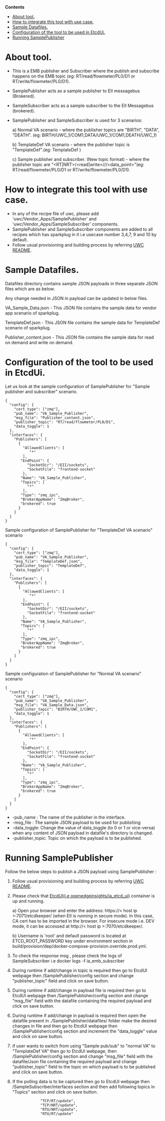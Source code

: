 **Contents**

- [About tool.](#about-tool)
- [How to integrate this tool with use case.](#how-to-integrate-this-tool-with-use-case)
- [Sample Datafiles.](#sample-datafiles)
- [Configuration of the tool to be used in EtcdUi.](#configuration-of-the-tool-to-be-used-in-etcdui)
- [Running SamplePublisher](#running-SamplePublisher)

# About tool.
- This is a EMB publisher and Subscriber where the publish and subscribe happens on the EMB topic (eg: RT/read/flowmeter/PL0/D1 or RT/write/flowmeter/PL0/D1).
- SamplePublisher acts as a sample publisher to EII messagebus (Brokered).
- SampleSubscriber acts as a sample subscriber to the EII Messagebus (brokered).
- SamplePublisher and SampleSubscriber is used for 3 scenarios:

   a) Normal VA scenario - where the publisher topics are "BIRTH", "DATA", "DEATH". (eg: BIRTH/UWC_1/COM1,DATA/UWC_1/COM1,DEATH/UWC_1)

   b) TemplateDef VA scenario - where the publisher topic is "TemplateDef".(eg: TemplateDef )

   c) Sample publisher and subscriber. (New topic format) - where the publisher topic are "<RT|NRT>/<read|write>/<device>/<wellhead>/<data_point>"(eg: RT/read/flowmeter/PL0/D1 or RT/write/flowmeter/PL0/D1).

# How to integrate this tool with use case.
- In any of the recipe file of uwc, please add 'uwc/Vendor_Apps/SamplePublisher' and 'uwc/Vendor_Apps/SampleSubscriber' components.
- SamplePublisher and SampleSubscriber components are added to all recipes which has sparkplug in it i.e usecase number 3,4,7, 9 and 10 by default.
- Follow usual provisioning and building process by referring [UWC README](../README.md).

# Sample Datafiles.
Datafiles directory contains sample JSON payloads in three separate JSON files which are as below.

Any change needed in JSON in payload can be updated in below files.

VA_Sample_Data.json - This JSON file contains the sample data for vendor app scenario of sparkplug.

TemplateDef.json - This JSON file contains the sample data for TemplateDef scenario of sparkplug.

Publisher_content.json - This JSON file contains the sample data for read on demand and write on demand.

# Configuration of the tool to be used in EtcdUi.
Let us look at the sample configuration of SamplePublisher for "Sample publisher and subscriber" scenario.
```
{
  "config": {
    "cert_type": ["zmq"],
    "pub_name": "VA_Sample_Publisher",
    "msg_file": "Publisher_content.json",
    "publisher_topic": "RT/read/flowmeter/PL0/D1",
    "data_toggle": 1
  },
  "interfaces": {
    "Publishers": [
      {
        "AllowedClients": [
           "*"
        ],
       "EndPoint": {
          "SocketDir": "/EII/sockets",
          "SocketFile": "frontend-socket"
        },
       "Name": "VA_Sample_Publisher",
       "Topics": [
          "*"
        ],
       "Type": "zmq_ipc",
       "BrokerAppName": "ZmqBroker",
       "brokered": true
      }
    ]
  }
}

```
Sample configuration of SamplePublisher for "TemplateDef VA scenario" scenario
```
{
  "config": {
    "cert_type": ["zmq"],
    "pub_name": "VA_Sample_Publisher",
    "msg_file": "TemplateDef.json",
    "publisher_topic": "TemplateDef",
    "data_toggle": 1
  },
  "interfaces": {
    "Publishers": [
      {
        "AllowedClients": [
           "*"
        ],
       "EndPoint": {
          "SocketDir": "/EII/sockets",
          "SocketFile": "frontend-socket"
        },
       "Name": "VA_Sample_Publisher",
       "Topics": [
          "*"
        ],
       "Type": "zmq_ipc",
       "BrokerAppName": "ZmqBroker",
       "brokered": true
      }
    ]
  }
}

```

Sample configuration of SamplePublisher for "Normal VA scenario" scenario
```
{
  "config": {
    "cert_type": ["zmq"],
    "pub_name": "VA_Sample_Publisher",
    "msg_file": "VA_Sample_Data.json",
    "publisher_topic": "BIRTH/UWC_1/COM1",
    "data_toggle": 1
  },
  "interfaces": {
    "Publishers": [
      {
        "AllowedClients": [
           "*"
        ],
       "EndPoint": {
          "SocketDir": "/EII/sockets",
          "SocketFile": "frontend-socket"
        },
       "Name": "VA_Sample_Publisher",
       "Topics": [
          "*"
        ],
       "Type": "zmq_ipc",
       "BrokerAppName": "ZmqBroker",
       "brokered": true
      }
    ]
  }
}

```

- -pub_name : The name of the publisher in the interface.
- -msg_file : The sample JSON payload to be used for publishing
- -data_toggle: Change the value of data_toggle (to 0 or 1 or vice-versa) when any content of JSON payload in datafile's directory is changed.
- -publisher_topic: Topic on which the payload is to be published.

# Running SamplePublisher 

Follow the below steps to publish a JSON payload using SamplePublisher :

1) Follow usual provisioning and building process by referring [UWC README](../README.md).

2) Please check that [EtcdUI(i.e openedgeinsights/ia_etcd_ui)](../../EtcdUI/README.md) container is up and running.

     a) Open your browser and enter the address: https://< host ip >:7071/etcdkeeper/ (when EII is running in secure mode). In this case, CA cert has to be imported in the browser. For insecure mode i.e. DEV mode, it can be accessed at http://< host ip >:7070/etcdkeeper/.

     b) Username is 'root' and default password is located at ETCD_ROOT_PASSWORD key under environment section in build/provision/dep/docker-compose-provision.override.prod.yml.

3) To check the response msg , please check the logs of SampleSubscriber i.e docker logs -f ia_emb_subscriber

4) During runtime if add/change in topic is required then go to EtcdUI webpage then /SamplePublisher/config section and change "publisher_topic" field and click on save button.

5) During runtime if add/change in payload file is required then go to EtcdUI webpage then /SamplePublisher/config section and change "msg_file" field with the datafile containing the required payload and click on save button.

6) During runtime if add/change in payload is required then open the datafile present in ./SamplePublisher/datafiles/  folder make the desired changes in file and then go to EtcdUI webpage then /SamplePublisher/config section and increment the "data_toggle" value and click on save button.

7) if user wants to switch from using "Sample pub/sub" to "normal VA" to "TemplateDef VA" then go to EtcdUI webpage, then /SamplePublisher/config section and change "msg_file" field with the datafile/Json file containing the required payload and change "publisher_topic" field to the topic on which payload is to be published and click on save button.

8) If the polling data is to be captured then go to EtcdUI webpage then /SampleSubscriber/interfaces section and then add following topics in "Topics" section and click on save button.
```
                "TCP/RT/update",
                "TCP/NRT/update",
                "RTU/NRT/update",
                "RTU/RT/update"
```






